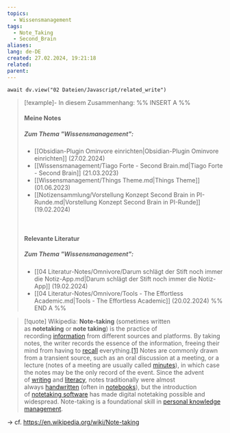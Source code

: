 ```yaml
---
topics:
  - Wissensmanagement
tags:
  - Note_Taking
  - Second_Brain
aliases: 
lang: de-DE
created: 27.02.2024, 19:21:18
related: 
parent:
---
```


```dataviewjs
await dv.view("02 Dateien/Javascript/related_write")
```
> [!example]- In diesem Zusammenhang:
> %% INSERT A %%
> #### Meine Notes
> ##### Zum Thema "Wissensmanagement":
> - [[Obsidian-Plugin Ominvore einrichten|Obsidian-Plugin Ominvore einrichten]] (27.02.2024)
> - [[Wissensmanagement/Tiago Forte - Second Brain.md|Tiago Forte - Second Brain]] (21.03.2023)
> - [[Wissensmanagement/Things Theme.md|Things Theme]] (01.06.2023)
> - [[Notizensammlung/Vorstellung Konzept Second Brain in PI-Runde.md|Vorstellung Konzept Second Brain in PI-Runde]] (19.02.2024)
> 
> &nbsp;
> #### Relevante Literatur
> ##### Zum Thema "Wissensmanagement":
> - [[04 Literatur-Notes/Omnivore/Darum schlägt der Stift noch immer die Notiz-App.md|Darum schlägt der Stift noch immer die Notiz-App]] (19.02.2024)
> - [[04 Literatur-Notes/Omnivore/Tools - The Effortless Academic.md|Tools - The Effortless Academic]] (20.02.2024)
> %% END A %%

> [!quote] Wikipedia:
>  **Note-taking** (sometimes written as **notetaking** or **note taking**) is the practice of recording [information](https://en.wikipedia.org/wiki/Information "Information") from different sources and platforms. By taking notes, the writer records the essence of the information, freeing their mind from having to [recall](https://en.wikipedia.org/wiki/Recall_(memory) "Recall (memory)") everything.[[1]](https://en.wikipedia.org/wiki/Note-taking#cite_note-Dror-1) Notes are commonly drawn from a transient source, such as an oral discussion at a meeting, or a lecture (notes of a meeting are usually called [minutes](https://en.wikipedia.org/wiki/Minutes "Minutes")), in which case the notes may be the only record of the event. Since the advent of [writing](https://en.wikipedia.org/wiki/Writing "Writing") and [literacy](https://en.wikipedia.org/wiki/Literacy "Literacy"), notes traditionally were almost always [handwritten](https://en.wikipedia.org/wiki/Handwriting "Handwriting") (often in [notebooks](https://en.wikipedia.org/wiki/Notebook "Notebook")), but the introduction of [notetaking software](https://en.wikipedia.org/wiki/Comparison_of_note-taking_software "Comparison of note-taking software") has made digital notetaking possible and widespread. Note-taking is a foundational skill in [personal knowledge management](https://en.wikipedia.org/wiki/Personal_knowledge_management "Personal knowledge management").


→ cf. https://en.wikipedia.org/wiki/Note-taking